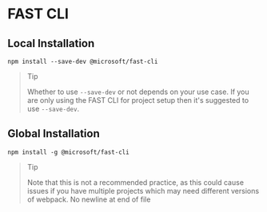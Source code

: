 # FAST CLI

## Local Installation

`npm install --save-dev @microsoft/fast-cli`

> Tip
>
> Whether to use `--save-dev` or not depends on your use case. If you are only using the FAST CLI for project setup then it's suggested to use `--save-dev`.

## Global Installation

`npm install -g @microsoft/fast-cli`

> Tip
>
> Note that this is not a recommended practice, as this could cause issues if you have multiple projects which may need different versions of webpack.
 No newline at end of file
